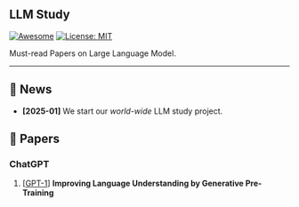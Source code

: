 ## LLM Study

[![Awesome](https://awesome.re/badge.svg)](https://github.com/pitlover/LLM_study) 
[![License: MIT](https://img.shields.io/badge/License-MIT-green.svg)](https://opensource.org/licenses/MIT)


Must-read Papers on Large Language Model.

---

## 🔔 News

- **[2025-01]** We start our *world-wide* LLM study project.

## 🌄 Papers

### ChatGPT

1. [[GPT-1](https://arxiv.org/abs/2308.11432)] **Improving Language Understanding by Generative Pre-Training** 
